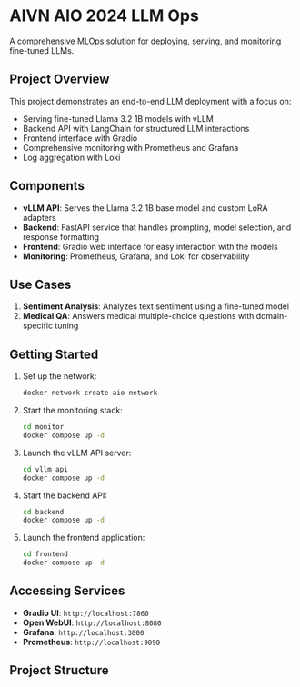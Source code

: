 # AIVN AIO 2024 LLM Ops

A comprehensive MLOps solution for deploying, serving, and monitoring fine-tuned LLMs.

## Project Overview

This project demonstrates an end-to-end LLM deployment with a focus on:

- Serving fine-tuned Llama 3.2 1B models with vLLM
- Backend API with LangChain for structured LLM interactions
- Frontend interface with Gradio
- Comprehensive monitoring with Prometheus and Grafana
- Log aggregation with Loki

## Components

- **vLLM API**: Serves the Llama 3.2 1B base model and custom LoRA adapters
- **Backend**: FastAPI service that handles prompting, model selection, and response formatting
- **Frontend**: Gradio web interface for easy interaction with the models
- **Monitoring**: Prometheus, Grafana, and Loki for observability

## Use Cases

1. **Sentiment Analysis**: Analyzes text sentiment using a fine-tuned model
2. **Medical QA**: Answers medical multiple-choice questions with domain-specific tuning

## Getting Started

1. Set up the network:

   ```bash
   docker network create aio-network
   ```

2. Start the monitoring stack:

   ```bash
   cd monitor
   docker compose up -d
   ```

3. Launch the vLLM API server:

   ```bash
   cd vllm_api
   docker compose up -d
   ```

4. Start the backend API:

   ```bash
   cd backend
   docker compose up -d
   ```

5. Launch the frontend application:

   ```bash
   cd frontend
   docker compose up -d
   ```

## Accessing Services

- **Gradio UI**: `http://localhost:7860`
- **Open WebUI**: `http://localhost:8080`
- **Grafana**: `http://localhost:3000`
- **Prometheus**: `http://localhost:9090`

## Project Structure
